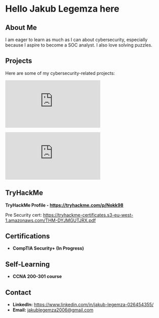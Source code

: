 #  Hello Jakub Legemza here

## About Me
I am eager to learn as much as I can about cybersecurity, especially because I aspire to become a SOC analyst. I also love solving puzzles.


## Projects
Here are some of my cybersecurity-related projects:

![Cisco Packet Tracer - Basic Networking Lab](https://github.com/Nok98/networking-labs/blob/main/README.md)



![wireshark - lab](https://github.com/Nok98/Wireshark/blob/main/README.md)


## TryHackMe
**TryHackMe Profile - https://tryhackme.com/p/Nokk98**

Pre Security cert: https://tryhackme-certificates.s3-eu-west-1.amazonaws.com/THM-DYJMGUTJRX.pdf



## Certifications
- **CompTIA Security+ (In Progress)**

## Self-Learning

- **CCNA 200-301 course**




## Contact
- **LinkedIn:** https://www.linkedin.com/in/jakub-legemza-026454355/
- **Email:** jakublegemza2006@gmail.com
